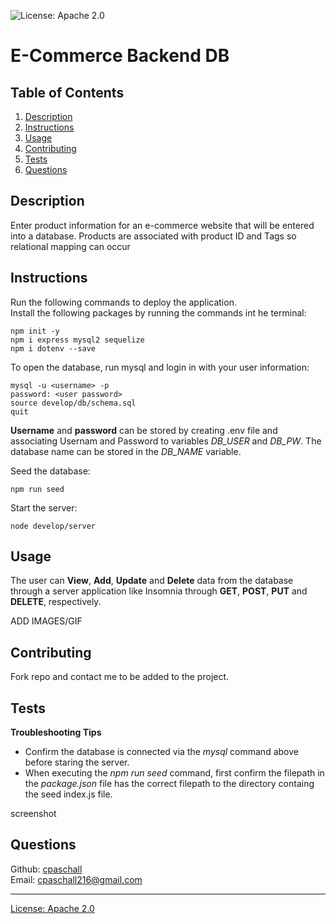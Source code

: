 
  ![License: Apache 2.0](https://img.shields.io/badge/License-Apache_2.0-blue.svg)

  # E-Commerce Backend DB

  ## Table of Contents
  1. [Description](#Description)
  2. [Instructions](#Instructions)
  3. [Usage](#Usage)
  4. [Contributing](#Contributing)
  5. [Tests](#Tests)
  6. [Questions](#Questions)

  ## <a id="Description">Description</a>
  Enter product information for an e-commerce website that will be entered into a database.  Products are associated with product ID and Tags so relational mapping can occur

  ## <a id="Instructions">Instructions</a>
  Run the following commands to deploy the application.  
  Install the following packages by running the commands int he terminal:
  ```
  npm init -y
  npm i express mysql2 sequelize
  npm i dotenv --save
  ```
  
  To open the database, run mysql and login in with your user information:
  ```
  mysql -u <username> -p
  password: <user password>
  source develop/db/schema.sql
  quit
  ```
  **Username** and **password** can be stored by creating .env file and associating Usernam and Password to variables *DB_USER* and *DB_PW*.  The database name can be stored in the *DB_NAME* variable.

  Seed the database:
  ```
  npm run seed
  ```
  Start the server:
  ```
  node develop/server
  ```

  ## <a id="Usage">Usage</a>
  The user can **View**, **Add**, **Update** and **Delete** data from the database through a server application like Insomnia through **GET**, **POST**, **PUT** and **DELETE**, respectively.

  ADD IMAGES/GIF

  ## Contributing
  Fork repo and contact me to be added to the project.

  ## <a id="Tests">Tests</a>
  **Troubleshooting Tips**
  - Confirm the database is connected via the *mysql* command above before staring the server.
  - When executing the *npm run seed* command, first confirm the filepath in the *package.json* file has the correct filepath to the directory containg the seed index.js file.

  screenshot

  ## <a id="Questions">Questions</a>
  Github: [cpaschall](https://github.com/cpaschall)
  <br>
  Email: cpaschall216@gmail.com

  ---

  [License: Apache 2.0](https://opensource.org/licenses/Apache-2.0)
 
  